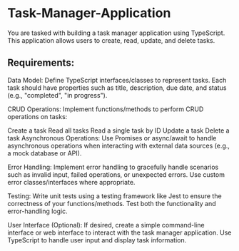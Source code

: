 # Task-Manager-Application
You are tasked with building a task manager application using TypeScript. This application allows users to create, read, update, and delete tasks.
## Requirements:
Data Model: Define TypeScript interfaces/classes to represent tasks. Each task should have properties such as title, description, due date, and status (e.g., "completed", "in progress").

CRUD Operations: Implement functions/methods to perform CRUD operations on tasks:

Create a task
Read all tasks
Read a single task by ID
Update a task
Delete a task
Asynchronous Operations: Use Promises or async/await to handle asynchronous operations when interacting with external data sources (e.g., a mock database or API).

Error Handling: Implement error handling to gracefully handle scenarios such as invalid input, failed operations, or unexpected errors. Use custom error classes/interfaces where appropriate.

Testing: Write unit tests using a testing framework like Jest to ensure the correctness of your functions/methods. Test both the functionality and error-handling logic.

User Interface (Optional): If desired, create a simple command-line interface or web interface to interact with the task manager application. Use TypeScript to handle user input and display task information.
